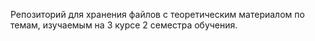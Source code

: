 Репозиторий для хранения файлов с теоретическим материалом по темам, изучаемым на 3 курсе 2 семестра обучения.